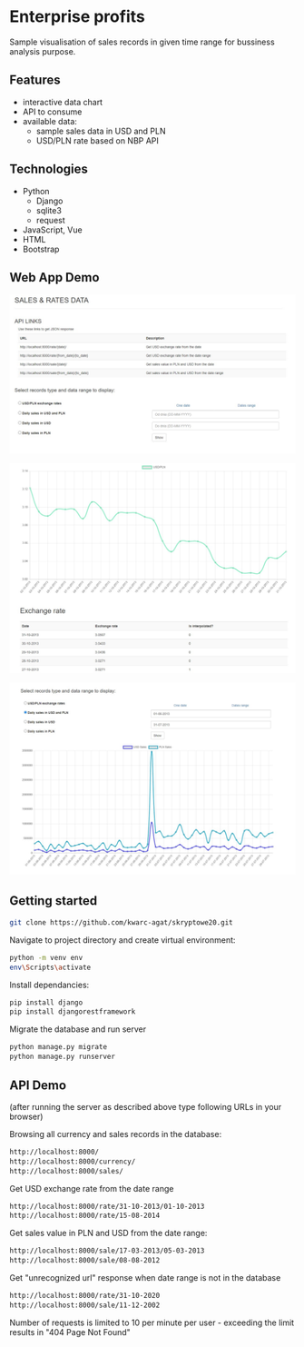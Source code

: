 # Enterprise profits

Sample visualisation of sales records in given time range for bussiness analysis purpose.

## Features

- interactive data chart
- API to consume
- available data:
    - sample sales data in USD and PLN
    - USD/PLN rate based on NBP API

## Technologies

- Python
    - Django
    - sqlite3
    - request
- JavaScript, Vue
- HTML
- Bootstrap

## Web App Demo

![alt text](https://github.com/kwarc-agat/currency-rates/blob/master/demo_images/img_1.jpg)

![alt text](https://github.com/kwarc-agat/currency-rates/blob/master/demo_images/img_2.jpg)

![alt text](https://github.com/kwarc-agat/currency-rates/blob/master/demo_images/img_3.jpg)

## Getting started

```sh
git clone https://github.com/kwarc-agat/skryptowe20.git
```
Navigate to project directory and create virtual environment:

```sh
python -m venv env
env\Scripts\activate
```

Install dependancies:

```sh
pip install django
pip install djangorestframework
```

Migrate the database and run server

```sh
python manage.py migrate
python manage.py runserver
```

## API Demo

(after running the server as described above type following URLs in your browser)

Browsing all currency and sales records in the database:

```sh
http://localhost:8000/
http://localhost:8000/currency/
http://localhost:8000/sales/
```
Get USD exchange rate from the date range

```sh
http://localhost:8000/rate/31-10-2013/01-10-2013
http://localhost:8000/rate/15-08-2014
```

Get sales value in PLN and USD from the date range:

```sh
http://localhost:8000/sale/17-03-2013/05-03-2013
http://localhost:8000/sale/08-08-2012
```


Get "unrecognized url" response when date range is not in the database

```sh
http://localhost:8000/rate/31-10-2020
http://localhost:8000/sale/11-12-2002
```

Number of requests is limited to 10 per minute per user - exceeding the limit results in "404 Page Not Found"
